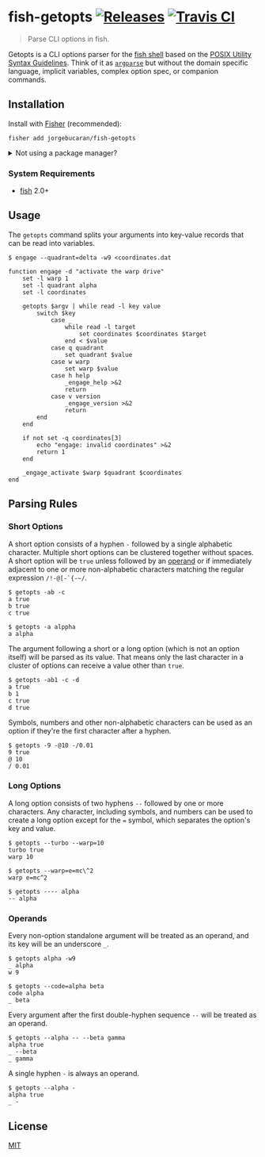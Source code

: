 # fish-getopts [![Releases](https://img.shields.io/github/release/jorgebucaran/fish-getopts.svg?label=&color=0080FF)](https://github.com/jorgebucaran/fish-getopts/releases/latest) [![Travis CI](https://img.shields.io/travis/jorgebucaran/fish-getopts.svg?label=)](https://travis-ci.org/jorgebucaran/fish-getopts)

> Parse CLI options in fish.

Getopts is a CLI options parser for the <a href="https://fishshell.com" title="friendly interactive shell">fish shell</a> based on the [POSIX Utility Syntax Guidelines](http://pubs.opengroup.org/onlinepubs/9699919799/basedefs/V1_chap12.html#tag_12_02). Think of it as [`argparse`](https://fishshell.com/docs/current/commands.html#argparse) but without the domain specific language, implicit variables, complex option spec, or companion commands.

## Installation

Install with [Fisher](https://github.com/jorgebucaran/fisher) (recommended):

```
fisher add jorgebucaran/fish-getopts
```

<details>
<summary>Not using a package manager?</summary>

---

Copy [`getopts.fish`](getopts.fish) to any directory on your function path.

```fish
set -q XDG_CONFIG_HOME; or set XDG_CONFIG_HOME ~/.config
curl https://git.io/getopts.fish --create-dirs -sLo $XDG_CONFIG_HOME/fish/functions/getopts.fish
```

To uninstall it, remove `getopts.fish`.

</details>

### System Requirements

- [fish](https://github.com/fishshell) 2.0+

## Usage

The `getopts` command splits your arguments into key-value records that can be read into variables.

```fish
$ engage --quadrant=delta -w9 <coordinates.dat
```

```fish
function engage -d "activate the warp drive"
    set -l warp 1
    set -l quadrant alpha
    set -l coordinates

    getopts $argv | while read -l key value
        switch $key
            case _
                while read -l target
                    set coordinates $coordinates $target
                end < $value
            case q quadrant
                set quadrant $value
            case w warp
                set warp $value
            case h help
                _engage_help >&2
                return
            case v version
                _engage_version >&2
                return
        end
    end

    if not set -q coordinates[3]
        echo "engage: invalid coordinates" >&2
        return 1
    end

    _engage_activate $warp $quadrant $coordinates
end
```

## Parsing Rules

### Short Options

A short option consists of a hyphen `-` followed by a single alphabetic character. Multiple short options can be clustered together without spaces. A short option will be `true` unless followed by an [operand](#operand) or if immediately adjacent to one or more non-alphabetic characters matching the regular expression <code>/!-@[-`{-~/</code>.

```console
$ getopts -ab -c
a true
b true
c true
```

```console
$ getopts -a alppha
a alpha
```

The argument following a short or a long option (which is not an option itself) will be parsed as its value. That means only the last character in a cluster of options can receive a value other than `true`.

```console
$ getopts -ab1 -c -d
a true
b 1
c true
d true
```

Symbols, numbers and other non-alphabetic characters can be used as an option if they're the first character after a hyphen.

```console
$ getopts -9 -@10 -/0.01
9 true
@ 10
/ 0.01
```

### Long Options

A long option consists of two hyphens `--` followed by one or more characters. Any character, including symbols, and numbers can be used to create a long option except for the `=` symbol, which separates the option's key and value.

```console
$ getopts --turbo --warp=10
turbo true
warp 10
```

```console
$ getopts --warp=e=mc\^2
warp e=mc^2
```

```console
$ getopts ---- alpha
-- alpha
```

### Operands

Every non-option standalone argument will be treated as an operand, and its key will be an underscore `_`.

```console
$ getopts alpha -w9
_ alpha
w 9
```

```console
$ getopts --code=alpha beta
code alpha
_ beta
```

Every argument after the first double-hyphen sequence `--` will be treated as an operand.

```console
$ getopts --alpha -- --beta gamma
alpha true
_ --beta
_ gamma
```

A single hyphen `-` is always an operand.

```console
$ getopts --alpha -
alpha true
_ -
```

## License

[MIT](LICENSE.md)
